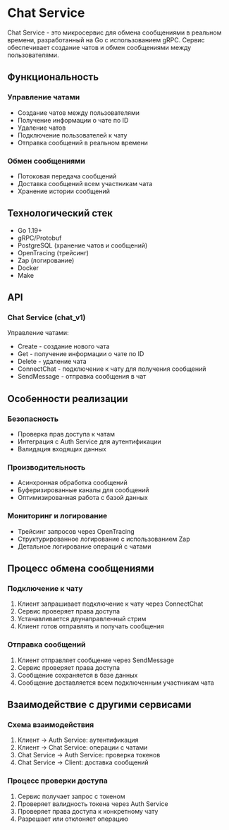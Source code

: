 # Chat Service

Chat Service - это микросервис для обмена сообщениями в реальном времени, разработанный на Go с использованием gRPC. Сервис обеспечивает создание чатов и обмен сообщениями между пользователями.

## Функциональность

### Управление чатами

- Создание чатов между пользователями
- Получение информации о чате по ID
- Удаление чатов
- Подключение пользователей к чату
- Отправка сообщений в реальном времени

### Обмен сообщениями

- Потоковая передача сообщений
- Доставка сообщений всем участникам чата
- Хранение истории сообщений

## Технологический стек

- Go 1.19+
- gRPC/Protobuf
- PostgreSQL (хранение чатов и сообщений)
- OpenTracing (трейсинг)
- Zap (логирование)
- Docker
- Make

## API

### Chat Service (chat_v1)

Управление чатами:

- Create - создание нового чата
- Get - получение информации о чате по ID
- Delete - удаление чата
- ConnectChat - подключение к чату для получения сообщений
- SendMessage - отправка сообщения в чат

## Особенности реализации

### Безопасность

- Проверка прав доступа к чатам
- Интеграция с Auth Service для аутентификации
- Валидация входящих данных

### Производительность

- Асинхронная обработка сообщений
- Буферизированные каналы для сообщений
- Оптимизированная работа с базой данных

### Мониторинг и логирование

- Трейсинг запросов через OpenTracing
- Структурированное логирование с использованием Zap
- Детальное логирование операций с чатами

## Процесс обмена сообщениями

### Подключение к чату

1. Клиент запрашивает подключение к чату через ConnectChat
2. Сервис проверяет права доступа
3. Устанавливается двунаправленный стрим
4. Клиент готов отправлять и получать сообщения

### Отправка сообщений

1. Клиент отправляет сообщение через SendMessage
2. Сервис проверяет права доступа
3. Сообщение сохраняется в базе данных
4. Сообщение доставляется всем подключенным участникам чата

## Взаимодействие с другими сервисами

### Схема взаимодействия

1. Клиент -> Auth Service: аутентификация
2. Клиент -> Chat Service: операции с чатами
3. Chat Service -> Auth Service: проверка токенов
4. Chat Service -> Client: доставка сообщений

### Процесс проверки доступа

1. Сервис получает запрос с токеном
2. Проверяет валидность токена через Auth Service
3. Проверяет права доступа к конкретному чату
4. Разрешает или отклоняет операцию

